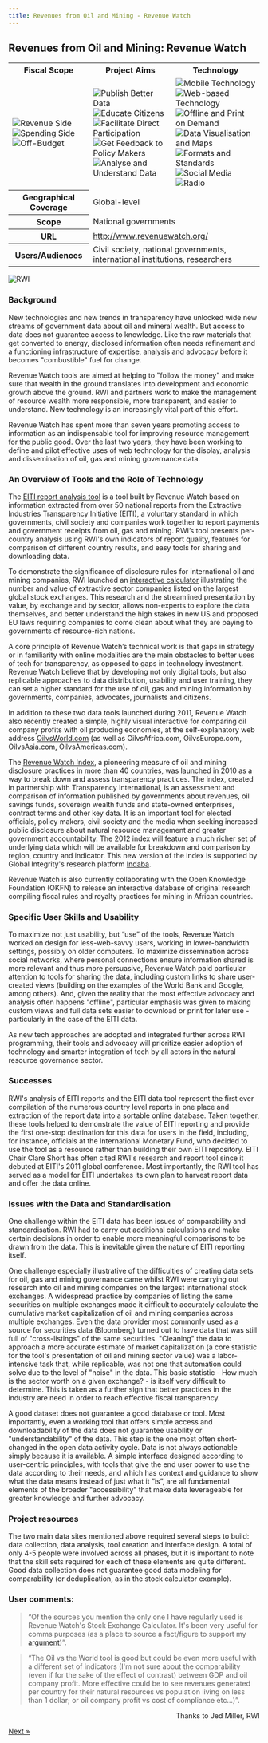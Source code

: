 ```yaml
---
title: Revenues from Oil and Mining - Revenue Watch
---
```


## Revenues from Oil and Mining: Revenue Watch

<table class="iconmatrix">
    <tr class="icons">
        <th class="inner">Fiscal Scope</th>
        <th class="inner">Project Aims</th>
        <th>Technology</th>
    </tr>
    <tr class="iconbar">
        <td class="inner">
            <img src="../images/revenue.png" class="" title="Revenue Side" />
            <img src="../images/spending.png" class="" title="Spending Side" />
            <img src="../images/invisible_money.png" class="" title="Off-Budget" />
        </td>
        <td class="inner">
            <img src="../images/upload.png" class="" title="Publish Better Data" />
            <img src="../images/educate.png" class="" title="Educate Citizens" />
            <img src="../images/citizen.png" class="no" title="Facilitate Direct Participation"/>
            <img src="../images/decision-maker.png" class="" title="Get Feedback to Policy Makers" />
            <img src="../images/data_analysis.png" class="" title="Analyse and Understand Data" />
        </td>
        <td>
            <img src="../images/mobile.png" class="no" title="Mobile Technology" />
            <img src="../images/web.png" class="" title="Web-based Technology" />
            <img src="../images/offline.png" class="" title="Offline and Print on Demand" />
            <img src="../images/piechart.png" class="" title="Data Visualisation and Maps" />
            <img src="../images/standards.png" class="" title="Formats and Standards" />
            <img src="../images/social_media.png" class="no" title="Social Media" />
            <img src="../images/radio.png" class="no" title="Radio" />
        </td>
    </tr>
    <tr>
        <th class="inner">Geographical Coverage</th>
        <td colspan="2">Global-level</td>
    </tr>
	<tr>
	        <th class="inner">Scope</th>
	        <td colspan="2">National governments</td>
	</tr>
	    <tr>
        <th class="inner">URL</th>
        <td colspan="2"><a href="http://www.revenuewatch.org/ ">http://www.revenuewatch.org/</a></td>
    </tr>
    <tr>
        <th class="inner">Users/Audiences</th>
        <td colspan="2">Civil society, national governments, international institutions, researchers</td>
    </tr>
</table>

<img alt="RWI" src="http://farm9.staticflickr.com/8158/7272473162_226235031b_o.png" class="screenshot" />

### Background

New technologies and new trends in transparency have unlocked wide new streams of government data about oil and mineral wealth. But access to data does not guarantee access to knowledge. Like the raw materials that get converted to energy, disclosed information often needs refinement and a functioning infrastructure of expertise, analysis and advocacy before it becomes "combustible" fuel for change.

Revenue Watch tools are aimed at helping to "follow the money" and make sure that wealth in the ground translates into development and economic growth above the ground. RWI and partners work to make the management of resource wealth more responsible, more transparent, and easier to understand. New technology is an increasingly vital part of this effort.

Revenue Watch has spent more than seven years promoting access to information as an indispensable tool for improving resource management for the public good. Over the last two years, they have been working to define and pilot effective uses of web technology for the display, analysis and dissemination of oil, gas and mining governance data.

### An Overview of Tools and the Role of Technology

The [EITI report analysis tool](http://data.revenuewatch.org/eiti) is a tool built by Revenue Watch based on information extracted from over 50 national reports from the Extractive Industries Transparency Initiative (EITI), a voluntary standard in which governments, civil society and companies work together to report payments and government receipts from oil, gas and mining. RWI’s tool presents per-country analysis using RWI's own indicators of report quality, features for comparison of different country results, and easy tools for sharing and downloading data.

To demonstrate the significance of disclosure rules for international oil and mining companies, RWI launched an [interactive calculator](http://data.revenuewatch.org/listings) illustrating the number and value of extractive sector companies listed on the largest global stock exchanges. This research and the streamlined presentation by value, by exchange and by sector, allows non-experts to explore the data themselves, and better understand the high stakes in new US and proposed EU laws requiring companies to come clean about what they are paying to governments of resource-rich nations.

A core principle of Revenue Watch’s technical work is that gaps in strategy or in familiarity with online modalities are the main obstacles to better uses of tech for transparency, as opposed to gaps in technology investment. Revenue Watch believe that by developing not only digital tools, but also replicable approaches to data distribution, usability and user training, they can set a higher standard for the use of oil, gas and mining information by governments, companies, advocates, journalists and citizens.

In addition to these two data tools launched during 2011, Revenue Watch also recently created a simple, highly visual interactive for comparing oil company profits with oil producing economies, at the self-explanatory web address [OilvsWorld.com](http://www.revenuewatch.org/issues/dodd-frank/oilvsworld) (as well as OilvsAfrica.com, OilvsEurope.com, OilvsAsia.com, OilvsAmericas.com).

The [Revenue Watch Index](http://www.revenuewatch.org/rwindex), a pioneering measure of oil and mining disclosure practices in more than 40 countries, was launched in 2010 as a way to break down and assess transparency practices. The index, created in partnership with Transparency International, is an assessment and comparison of information published by governments about revenues, oil savings funds, sovereign wealth funds and state-owned enterprises, contract terms and other key data. It is an important tool for elected officials, policy makers, civil society and the media when seeking increased public disclosure about natural resource management and greater government accountability. The 2012 index will feature a much richer set of underlying data which will be available for breakdown and comparison by region, country and indicator. This new version of the index is supported by Global Integrity's research platform [Indaba](http://www.getindaba.org).

Revenue Watch is also currently collaborating with the Open Knowledge Foundation (OKFN) to release an interactive database of original research compiling fiscal rules and royalty practices for mining in African countries.

### Specific User Skills and Usability

To maximize not just usability, but “use” of the tools, Revenue Watch worked on design for less-web-savvy users, working in lower-bandwidth settings, possibly on older computers. To maximize dissemination across social networks, where personal connections ensure information shared is more relevant and thus more persuasive, Revenue Watch paid particular attention to tools for sharing the data, including custom links to share user-created views (building on the examples of the World Bank and Google, among others). And, given the reality that the most effective advocacy and analysis often happens "offline", particular emphasis was given to making custom views and full data sets easier to download or print for later use - particularly in the case of the EITI data.

As new tech approaches are adopted and integrated further across RWI programming, their tools and advocacy will prioritize easier adoption of technology and smarter integration of tech by all actors in the natural resource governance sector.

### Successes

RWI's analysis of EITI reports and the EITI data tool represent the first ever compilation of the numerous country level reports in one place and extraction of the report data into a sortable online database. Taken together, these tools helped to demonstrate the value of EITI reporting and provide the first one-stop destination for this data for users in the field, including, for instance, officials at the International Monetary Fund, who decided to use the tool as a resource rather than building their own EITI repository. EITI Chair Clare Short has often cited RWI's research and report tool since it debuted at EITI's 2011 global conference. Most importantly, the RWI tool has served as a model for EITI undertakes its own plan to harvest report data and offer the data online.

### Issues with the Data and Standardisation

One challenge within the EITI data has been issues of comparability and standardisation. RWI had to carry out additional calculations and make certain decisions in order to enable more meaningful comparisons to be drawn from the data. This is inevitable given the nature of EITI reporting itself.

One challenge especially illustrative of the difficulties of creating data sets for oil, gas and mining governance came whilst RWI were carrying out research into oil and mining companies on the largest international stock exchanges. A widespread practice by companies of listing the same securities on multiple exchanges made it difficult to accurately calculate the cumulative market capitalization of oil and mining companies across multiple exchanges. Even the data provider most commonly used as a source for securities data (Bloomberg) turned out to have data that was still full of "cross-listings" of the same securities. "Cleaning" the data to approach a more accurate estimate of market capitalization (a core statistic for the tool's presentation of oil and mining sector value) was a labor-intensive task that, while replicable, was not one that automation could solve due to the level of "noise" in the data. This basic statistic - How much is the sector worth on a given exchange? - is itself very difficult to determine. This is taken as a further sign that better practices in the industry are need in order to reach effective fiscal transparency.

A good dataset does not guarantee a good database or tool. Most importantly, even a working tool that offers simple access and downloadability of the data does not guarantee usability or "understandability" of the data. This step is the one most often short-changed in the open data activity cycle. Data is not always actionable simply because it is available. A simple interface designed according to user-centric principles, with tools that give the end user power to use the data according to their needs, and which has context and guidance to show what the data means instead of just what it ”is”, are all fundamental elements of the broader "accessibility" that make data leverageable for greater knowledge and further advocacy.

### Project resources

The two main data sites mentioned above required several steps to build: data collection, data analysis, tool creation and interface design. A total of only 4-5 people were involved across all phases, but it is important to note that the skill sets required for each of these elements are quite different. Good data collection does not guarantee good data modeling for comparability (or deduplication, as in the stock calculator example).

### User comments:

> “Of the sources you mention the only one I have regularly used is Revenue Watch's Stock Exchange Calculator. It's been very useful for comms purposes (as a place to source a fact/figure to support my [argument](http://publishwhatyoupay.org/newsroom/blog/why-dodd-frank-1504-won%E2%80%99t-undermine-competitiveness))”.


>“The Oil vs the World tool is good but could be even more useful with a different set of indicators (I'm not sure about the comparability (even if for the sake of the effect of contrast) between GDP and oil company profit. More effective could be to see revenues generated per country for their natural resources vs population living on less than 1 dollar; or oil company profit vs cost of compliance etc...)”.

<p style="text-align: right">Thanks to Jed Miller, RWI</p>

<div class="pull-right"><a class="btn btn-default btn-mini" href="../chapter6-intro">Next &raquo;</a></div>
